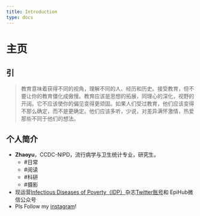 ```yaml
---
title: Introduction
type: docs
---
```


# 主页


## 引

>教育意味着获得不同的视角，理解不同的人、经历和历史。接受教育，但不要让你的教育僵化成傲慢。教育应该是思想的拓展，同理心的深化，视野的开阔。它不应该使你的偏见变得更顽固。如果人们受过教育，他们应该变得不那么确定，而不是更确定。他们应该多听，少说，对差异满怀激情，热爱那些不同于他们的想法。


## 个人简介

- **Zhaoyu**，CCDC-NIPD，流行病学与卫生统计专业，研究生。
  - #日常
  - #阅读
  - #科研
  - #摄影
- 现运营[Infectious Diseases of Poverty（IDP）](https://idpjournal.biomedcentral.com/)杂志[Twitter账号](https://twitter.com/Idpbmc2012)和 EpiHub微信公众号
- Pls Follow my [instagram](https://www.instagram.com/another_dayu/)!  


 
<script src="https://utteranc.es/client.js"
        repo="DayuGuo/blogtalks-utterances"
        issue-term="title"
        theme="github-light"
        crossorigin="anonymous"
        async>
</script>